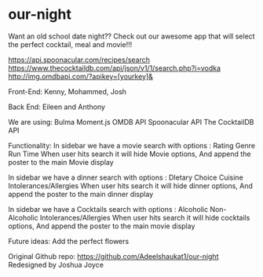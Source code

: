 # our-night



Want an old school date night??  Check out our awesome app that will select the perfect cocktail, meal and movie!!!


https://api.spoonacular.com/recipes/search
https://www.thecocktaildb.com/api/json/v1/1/search.php?i=vodka
http://img.omdbapi.com/?apikey=[yourkey]&

Front-End:
Kenny, Mohammed, Josh

Back End:
Eileen and Anthony

We are using:
Bulma
Moment.js
OMDB API
Spoonacular API
The CocktailDB API

Functionality:
In sidebar we have a movie search with options :
	Rating
	Genre
	Run Time
When user hits search it will hide Movie options,
And append the poster to the main Movie display

In sidebar we have a dinner search with options :
	DIetary Choice
	Cuisine
	Intolerances/Allergies
When user hits search it will hide dinner options,
And append the poster to the main dinner display

In sidebar we have a Cocktails search with options :
	Alcoholic
	Non-Alcoholic
	Intolerances/Allergies
When user hits search it will hide cocktails options,
And append the poster to the main movie display






Future ideas:
Add the perfect flowers

Original Github repo:
	https://github.com/Adeelshaukat1/our-night
	Redesigned by Joshua Joyce

